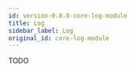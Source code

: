 ```yaml
---
id: version-0.8.0-core-log-module
title: Log
sidebar_label: Log
original_id: core-log-module
---
```


TODO
